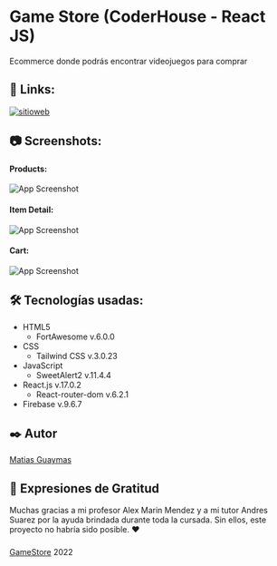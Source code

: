 # Game Store (CoderHouse - React JS)

Ecommerce donde podrás encontrar videojuegos para comprar 


## 🔗 Links:
[![sitioweb](https://img.shields.io/badge/game_store-000?style=for-the-badge&logo=ko-fi&logoColor=white)](https://matiasguaymas-game-store.vercel.app/)



## 📷 Screenshots:
#### Products: 

![App Screenshot](https://cdn.discordapp.com/attachments/731327190914039852/953158325963456532/unknown.png)

#### Item Detail:

![App Screenshot](https://cdn.discordapp.com/attachments/731327190914039852/953158433606090802/unknown.png)

#### Cart:

![App Screenshot](https://cdn.discordapp.com/attachments/731327190914039852/953158494431899688/unknown.png)


## 🛠️ Tecnologías usadas:
- HTML5
   - FortAwesome v.6.0.0
- CSS
  - Tailwind CSS v.3.0.23
- JavaScript
  - SweetAlert2 v.11.4.4
- React.js v.17.0.2
  - React-router-dom v.6.2.1
- Firebase v.9.6.7



## ✒️ Autor

[Matias Guaymas](https://www.linkedin.com/in/matias-guaymas-510b43211/)


## 🎁 Expresiones de Gratitud 
Muchas gracias a mi profesor Alex Marin Mendez y a mi tutor Andres Suarez por la ayuda brindada durante toda la cursada. Sin ellos, este proyecto no habría sido posible. ❤
###

[GameStore](https://matiasguaymas-game-store.vercel.app/) 2022

